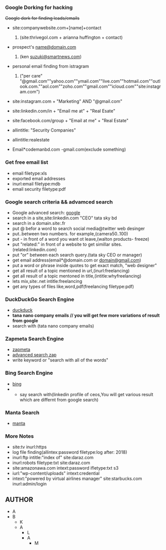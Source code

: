 ### Google Dorking for hacking

~~Google dork for finding leads/emails~~  
- site:companywebsite.com+[name]+contact
    1. (site:thrivegol.com + arianna huffington + contact)  
- prospect's name@domain.com
    1. (ken suzuki@smartnews.com)
- personal email finding from istragram  
    1. ("per care" "@gmail.com""yahoo.com""ymail.com""live.com""hotmail.com""outlook.com.""aol.com""zoho.com""gmail.com""icloud.com""site:instagram.com") 

- site:instagram.com + "Marketing" AND "@gmail.com"  
- site:linkedin.com/in + "Email me at" + "Real Esate"
- site:facebook.com/group + "Email at me" + "Real Estate"
- allintitle: "Security Companies"
- allintitle:realestate
- Email*codemanbd.com -gmail.com(exclude something)  

### Get free email list  
- email filetype:xls  
- exported email addresses
- inurl:email filetype:mdb
- email security filetype:pdf

### Google search criteria && advamced search
- Google advanced search: [google](https://google.com/advancedsearch)
- search in a site,site:linkedin.com "CEO" tata sky bd
- search in a domain.site:.fr
- put @ befor a word to search social media@twitter web desinger
- put..between two numbers. for example,(camera$50..$100)
- put - in front of a word you want ot leave,(walton products- freeze)
- put "related:" in front of a website to get simillar sites.(related:linkedin.com)
- put "or" between each search query.(tata sky CEO or manager)
- get email address(email*@domain.com or domain@gmail.com)
- put a word or phrase inside quotes to get exact match, "web designer"
- get all result of a topic mentioned in url,(inurl:freelancing)
- get all result of a topic mentoned in title,(intitle:whyfreelancing)
- lets mix,site:.net intitle:freelancing
- get any types of files like,word,pdf(freelancing filetype:pdf)

### DuckDuckGo Search Engine
- [duckduck](https://duckduck.com)
- __tana nano company emails // you will get few more variations of result from google__
- search with (tata nano company emails)

### Zapmeta Search Engine
- [zapmeta](https://wwww/zapmeta.com)
- [advanced search zap](https://www.zapmeta.com/adv/)
- write keyword or "search with all of the words"

### Bing Search Engine
- [bing](https://www.bing.com)
- - say search with(linkedin profile of ceos,You will get various result which are differnt from google search)

### Manta Search
- [manta](https://www.manta.com)

### More Notes
- site:tv inurl:https
- log file finding(allintex:password filetype:log after: 2018)
- inurl:ftp intitle:"index of" site:daraz.com
- inurl:robots filetype:txt site:daraz.com
- site:amazonawa.com intext:password ifletype:txt s3
- iurl:"wp-content/uploads" intext:credential
- intext:"powered by virtual airlines manager"
site:starbucks.com inurl:admin/login


## AUTHOR


- A
- B
    - K
    - A
        - L
        - A
            - M